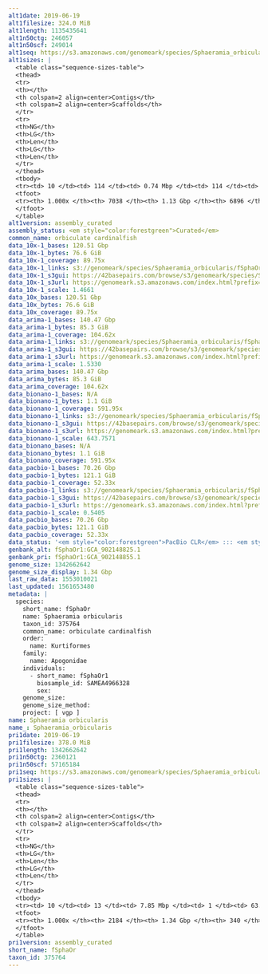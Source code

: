 ```yaml
---
alt1date: 2019-06-19
alt1filesize: 324.0 MiB
alt1length: 1135435641
alt1n50ctg: 246057
alt1n50scf: 249014
alt1seq: https://s3.amazonaws.com/genomeark/species/Sphaeramia_orbicularis/fSphaOr1/assembly_curated/fSphaOr1.alt.cur.20190619.fasta.gz
alt1sizes: |
  <table class="sequence-sizes-table">
  <thead>
  <tr>
  <th></th>
  <th colspan=2 align=center>Contigs</th>
  <th colspan=2 align=center>Scaffolds</th>
  </tr>
  <tr>
  <th>NG</th>
  <th>LG</th>
  <th>Len</th>
  <th>LG</th>
  <th>Len</th>
  </tr>
  </thead>
  <tbody>
  <tr><td> 10 </td><td> 114 </td><td> 0.74 Mbp </td><td> 114 </td><td> 0.74 Mbp </td></tr>  <tr><td> 20 </td><td> 300 </td><td> 0.52 Mbp </td><td> 299 </td><td> 0.52 Mbp </td></tr>  <tr><td> 30 </td><td> 551 </td><td> 403.88 Kbp </td><td> 548 </td><td> 406.55 Kbp </td></tr>  <tr><td> 40 </td><td> 872 </td><td> 309.47 Kbp </td><td> 865 </td><td> 312.70 Kbp </td></tr>  <tr style="background-color:#cccccc;"><td> 50 </td><td> 1285 </td><td> 246.06 Kbp </td><td> 1273 </td><td> 249.01 Kbp </td></tr>  <tr><td> 60 </td><td> 1798 </td><td> 198.83 Kbp </td><td> 1780 </td><td> 202.65 Kbp </td></tr>  <tr><td> 70 </td><td> 2443 </td><td> 155.62 Kbp </td><td> 2413 </td><td> 158.53 Kbp </td></tr>  <tr><td> 80 </td><td> 3287 </td><td> 115.83 Kbp </td><td> 3239 </td><td> 118.11 Kbp </td></tr>  <tr><td> 90 </td><td> 4459 </td><td> 78.01 Kbp </td><td> 4386 </td><td> 79.87 Kbp </td></tr>  <tr><td> 100 </td><td> 7037 </td><td> 65  bp </td><td> 6895 </td><td> 397  bp </td></tr>  </tbody>
  <tfoot>
  <tr><th> 1.000x </th><th> 7038 </th><th> 1.13 Gbp </th><th> 6896 </th><th> 1.14 Gbp </th></tr>
  </tfoot>
  </table>
alt1version: assembly_curated
assembly_status: <em style="color:forestgreen">Curated</em>
common_name: orbiculate cardinalfish
data_10x-1_bases: 120.51 Gbp
data_10x-1_bytes: 76.6 GiB
data_10x-1_coverage: 89.75x
data_10x-1_links: s3://genomeark/species/Sphaeramia_orbicularis/fSphaOr1/genomic_data/10x/<br>
data_10x-1_s3gui: https://42basepairs.com/browse/s3/genomeark/species/Sphaeramia_orbicularis/fSphaOr1/genomic_data/10x/
data_10x-1_s3url: https://genomeark.s3.amazonaws.com/index.html?prefix=species/Sphaeramia_orbicularis/fSphaOr1/genomic_data/10x/
data_10x-1_scale: 1.4661
data_10x_bases: 120.51 Gbp
data_10x_bytes: 76.6 GiB
data_10x_coverage: 89.75x
data_arima-1_bases: 140.47 Gbp
data_arima-1_bytes: 85.3 GiB
data_arima-1_coverage: 104.62x
data_arima-1_links: s3://genomeark/species/Sphaeramia_orbicularis/fSphaOr1/genomic_data/arima/<br>
data_arima-1_s3gui: https://42basepairs.com/browse/s3/genomeark/species/Sphaeramia_orbicularis/fSphaOr1/genomic_data/arima/
data_arima-1_s3url: https://genomeark.s3.amazonaws.com/index.html?prefix=species/Sphaeramia_orbicularis/fSphaOr1/genomic_data/arima/
data_arima-1_scale: 1.5330
data_arima_bases: 140.47 Gbp
data_arima_bytes: 85.3 GiB
data_arima_coverage: 104.62x
data_bionano-1_bases: N/A
data_bionano-1_bytes: 1.1 GiB
data_bionano-1_coverage: 591.95x
data_bionano-1_links: s3://genomeark/species/Sphaeramia_orbicularis/fSphaOr1/genomic_data/bionano/<br>
data_bionano-1_s3gui: https://42basepairs.com/browse/s3/genomeark/species/Sphaeramia_orbicularis/fSphaOr1/genomic_data/bionano/
data_bionano-1_s3url: https://genomeark.s3.amazonaws.com/index.html?prefix=species/Sphaeramia_orbicularis/fSphaOr1/genomic_data/bionano/
data_bionano-1_scale: 643.7571
data_bionano_bases: N/A
data_bionano_bytes: 1.1 GiB
data_bionano_coverage: 591.95x
data_pacbio-1_bases: 70.26 Gbp
data_pacbio-1_bytes: 121.1 GiB
data_pacbio-1_coverage: 52.33x
data_pacbio-1_links: s3://genomeark/species/Sphaeramia_orbicularis/fSphaOr1/genomic_data/pacbio/<br>
data_pacbio-1_s3gui: https://42basepairs.com/browse/s3/genomeark/species/Sphaeramia_orbicularis/fSphaOr1/genomic_data/pacbio/
data_pacbio-1_s3url: https://genomeark.s3.amazonaws.com/index.html?prefix=species/Sphaeramia_orbicularis/fSphaOr1/genomic_data/pacbio/
data_pacbio-1_scale: 0.5405
data_pacbio_bases: 70.26 Gbp
data_pacbio_bytes: 121.1 GiB
data_pacbio_coverage: 52.33x
data_status: '<em style="color:forestgreen">PacBio CLR</em> ::: <em style="color:forestgreen">10x</em> ::: <em style="color:forestgreen">Arima</em>'
genbank_alt: fSphaOr1:GCA_902148825.1
genbank_pri: fSphaOr1:GCA_902148855.1
genome_size: 1342662642
genome_size_display: 1.34 Gbp
last_raw_data: 1553010021
last_updated: 1561653480
metadata: |
  species:
    short_name: fSphaOr
    name: Sphaeramia orbicularis
    taxon_id: 375764
    common_name: orbiculate cardinalfish
    order:
      name: Kurtiformes
    family:
      name: Apogonidae
    individuals:
      - short_name: fSphaOr1
        biosample_id: SAMEA4966328
        sex:
    genome_size:
    genome_size_method:
    project: [ vgp ]
name: Sphaeramia orbicularis
name_: Sphaeramia_orbicularis
pri1date: 2019-06-19
pri1filesize: 378.0 MiB
pri1length: 1342662642
pri1n50ctg: 2360121
pri1n50scf: 57165184
pri1seq: https://s3.amazonaws.com/genomeark/species/Sphaeramia_orbicularis/fSphaOr1/assembly_curated/fSphaOr1.pri.cur.20190619.fasta.gz
pri1sizes: |
  <table class="sequence-sizes-table">
  <thead>
  <tr>
  <th></th>
  <th colspan=2 align=center>Contigs</th>
  <th colspan=2 align=center>Scaffolds</th>
  </tr>
  <tr>
  <th>NG</th>
  <th>LG</th>
  <th>Len</th>
  <th>LG</th>
  <th>Len</th>
  </tr>
  </thead>
  <tbody>
  <tr><td> 10 </td><td> 13 </td><td> 7.85 Mbp </td><td> 1 </td><td> 63.27 Mbp </td></tr>  <tr><td> 20 </td><td> 34 </td><td> 5.43 Mbp </td><td> 3 </td><td> 62.08 Mbp </td></tr>  <tr><td> 30 </td><td> 63 </td><td> 4.02 Mbp </td><td> 6 </td><td> 59.52 Mbp </td></tr>  <tr><td> 40 </td><td> 100 </td><td> 3.23 Mbp </td><td> 8 </td><td> 57.84 Mbp </td></tr>  <tr style="background-color:#cccccc;"><td> 50 </td><td> 147 </td><td style="background-color:#88ff88;"> 2.36 Mbp </td><td> 10 </td><td style="background-color:#88ff88;"> 57.17 Mbp </td></tr>  <tr><td> 60 </td><td> 214 </td><td> 1.69 Mbp </td><td> 13 </td><td> 56.00 Mbp </td></tr>  <tr><td> 70 </td><td> 312 </td><td> 1.07 Mbp </td><td> 15 </td><td> 55.08 Mbp </td></tr>  <tr><td> 80 </td><td> 480 </td><td> 0.58 Mbp </td><td> 18 </td><td> 53.31 Mbp </td></tr>  <tr><td> 90 </td><td> 853 </td><td> 227.56 Kbp </td><td> 20 </td><td> 47.72 Mbp </td></tr>  <tr><td> 100 </td><td> 2183 </td><td> 344  bp </td><td> 339 </td><td> 1.11 Kbp </td></tr>  </tbody>
  <tfoot>
  <tr><th> 1.000x </th><th> 2184 </th><th> 1.34 Gbp </th><th> 340 </th><th> 1.34 Gbp </th></tr>
  </tfoot>
  </table>
pri1version: assembly_curated
short_name: fSphaOr
taxon_id: 375764
---
```

